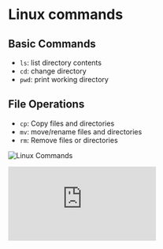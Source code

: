 # Linux commands

## Basic Commands
- `ls`: list directory contents
- `cd`: change directory
- `pwd`: print working directory

## File Operations
- `cp`: Copy files and directories
- `mv`: move/rename files and directories
- `rm`: Remove files or directories

![Linux Commands](/home/dci-student/Desktop/group-work/top-50-linux-commands.png)

![More info about Linux commands](https://linuxcommand.org/lc3_man_page_index.php)